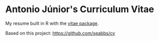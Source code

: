 # Antonio Júnior's Curriculum Vitae

My resume built in R with the [vitae package](https://github.com/mitchelloharawild/vitae).

Based on this project: https://github.com/seabbs/cv
